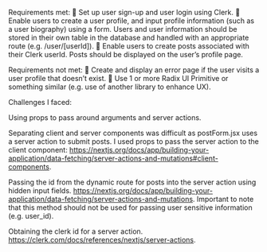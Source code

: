 Requirements met:
🎯 Set up user sign-up and user login using Clerk.
🎯 Enable users to create a user profile, and input profile information (such as a user biography) using a form. Users and user information should be stored in their own table in the database and handled with an appropriate route (e.g. /user/[userId]).
🎯 Enable users to create posts associated with their Clerk userId. Posts should be displayed on the user’s profile page.

Requirements not met:
🎯 Create and display an error page if the user visits a user profile that doesn’t exist.
🎯 Use 1 or more Radix UI Primitive or something similar (e.g. use of another library to enhance UX).

Challenges I faced:

Using props to pass around arguments and server actions.

Separating client and server components was difficult as postForm.jsx uses a server action to submit posts. I used props to pass the server action to the client component: https://nextjs.org/docs/app/building-your-application/data-fetching/server-actions-and-mutations#client-components.

Passing the id from the dynamic route for posts into the server action using hidden input fields. https://nextjs.org/docs/app/building-your-application/data-fetching/server-actions-and-mutations. Important to note that this method should not be used for passing user sensitive information (e.g. user_id).

Obtaining the clerk id for a server action. https://clerk.com/docs/references/nextjs/server-actions.
